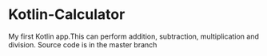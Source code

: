 # Kotlin-Calculator
My first Kotlin app.This can perform addition, subtraction, multiplication and division.
Source code is in the master branch
